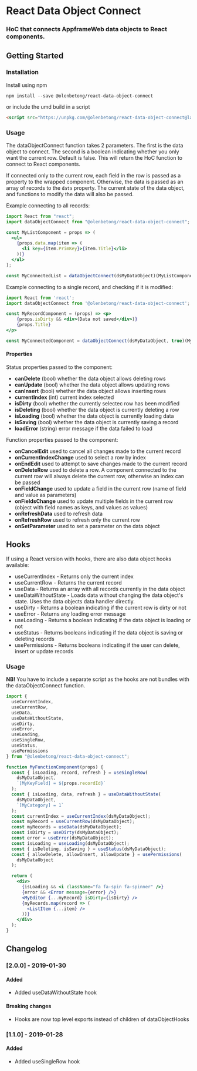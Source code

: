 # React Data Object Connect

### HoC that connects AppframeWeb data objects to React components.

## Getting Started

### Installation

Install using npm

```
npm install --save @olenbetong/react-data-object-connect
```

or include the umd build in a script

```html
<script src="https://unpkg.com/@olenbetong/react-data-object-connect@latest/dist/data-object-connect.umd.min.js"></script>
```

### Usage

The dataObjectConnect function takes 2 parameters. The first is the data object to connect. The second is a boolean indicating whether you only want the current row. Default is false. This will return the HoC function to connect to React components.

If connected only to the current row, each field in the row is passed as a property to the wrapped component. Otherwise, the data is passed as an array of records to the `data` property. The current state of the data object, and functions to modify the data will also be passed.

Example connecting to all records:

```jsx
import React from "react";
import dataObjectConnect from "@olenbetong/react-data-object-connect";

const MyListComponent = props => (
  <ul>
    {props.data.map(item => (
      <li key={item.PrimKey}>{item.Title}</li>
    ))}
  </ul>
);

const MyConnectedList = dataObjectConnect(dsMyDataObject)(MyListComponent);
```

Example connecting to a single record, and checking if it is modified:

```jsx
import React from 'react';
import dataObjectConnect from '@olenbetong/react-data-object-connect';

const MyRecordComponent = (props) => <p>
	{props.isDirty && <div>(Data not saved</div>)}
	{props.Title}
</p>

const MyConnectedComponent = dataObjectConnect(dsMyDataObject, true)(MyRecordComponent);
```

#### Properties

Status properties passed to the component:

- **canDelete** (bool) whether the data object allows deleting rows
- **canUpdate** (bool) whether the data object allows updating rows
- **canInsert** (bool) whether the data object allows inserting rows
- **currentIndex** (int) current index selected
- **isDirty** (bool) whether the currently selectec row has been modified
- **isDeleting** (bool) whether the data object is currently deleting a row
- **isLoading** (bool) whether the data object is currently loading data
- **isSaving** (bool) whether the data object is currently saving a record
- **loadError** (string) error message if the data failed to load

Function properties passed to the component:

- **onCancelEdit** used to cancel all changes made to the current record
- **onCurrentIndexChange** used to select a row by index
- **onEndEdit** used to attempt to save changes made to the current record
- **onDeleteRow** used to delete a row. A component connected to the current row will always delete the current row, otherwise an index can be passed
- **onFieldChange** used to update a field in the current row (name of field and value as parameters)
- **onFieldsChange** used to update multiple fields in the current row (object with field names as keys, and values as values)
- **onRefreshData** used to refresh data
- **onRefreshRow** used to refresh only the current row
- **onSetParameter** used to set a parameter on the data object

## Hooks

If using a React version with hooks, there are also data object hooks available:

- useCurrentIndex - Returns only the current index
- useCurrentRow - Returns the current record
- useData - Returns an array with all records currently in the data object
- useDataWithoutState - Loads data without changing the data object's state. Uses the data objects data handler directly.
- useDirty - Returns a boolean indicating if the current row is dirty or not
- useError - Returns any loading error message
- useLoading - Returns a boolean indicating if the data object is loading or not
- useStatus - Returns booleans indicating if the data object is saving or deleting records
- usePermissions - Returns booleans indicating if the user can delete, insert or update records

### Usage

**NB!** You have to include a separate script as the hooks are not bundles with the dataObjectConnect function.

```jsx
import {
  useCurrentIndex,
  useCurrentRow,
  useData,
  useDataWithoutState,
  useDirty,
  useError,
  useLoading,
  useSingleRow,
  useStatus,
  usePermissions
} from "@olenbetong/react-data-object-connect";

function MyFunctionComponent(props) {
  const { isLoading, record, refresh } = useSingleRow(
    dsMyDataObject,
    `[MyKeyField] = ${props.recordId}`
  );
  const { isLoading, data, refresh } = useDataWithoutState(
    dsMyDataObject,
    `[MyCategory] = 1`
  );
  const currentIndex = useCurrentIndex(dsMyDataObject);
  const myRecord = useCurrentRow(dsMyDataObject);
  const myRecords = useData(dsMyDataObject);
  const isDirty = useDirty(dsMyDataObject);
  const error = useError(dsMyDataObject);
  const isLoading = useLoading(dsMyDataObject);
  const { isDeleting, isSaving } = useStatus(dsMyDataObject);
  const { allowDelete, allowInsert, allowUpdate } = usePermissions(
    dsMyDataObject
  );

  return (
    <div>
      {isLoading && <i className="fa fa-spin fa-spinner" />}
      {error && <Error message={error} />}
      <MyEditor {...myRecord} isDirty={isDirty} />
      {myRecords.map(record => (
        <ListItem {...item} />
      ))}
    </div>
  );
}
```

## Changelog

### [2.0.0] - 2019-01-30

#### Added

- Added useDataWithoutState hook

#### Breaking changes

- Hooks are now top level exports instead of children of dataObjectHooks

### [1.1.0] - 2019-01-28

#### Added

- Added useSingleRow hook
